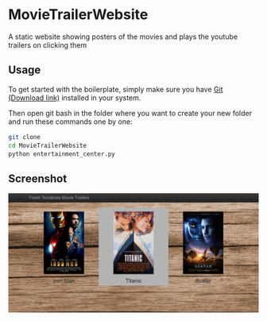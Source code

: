 # MovieTrailerWebsite
A static website showing posters of the movies and plays the youtube trailers on clicking them


## Usage

To get started with the boilerplate, simply make sure you have [Git (Download link)](https://git-scm.com/downloads)  installed in your system.

Then open git bash in the folder where you want to create your new folder and run these commands one by one:


```sh
git clone 
cd MovieTrailerWebsite
python entertainment_center.py
```

## Screenshot
<img src="https://github.com/Kedar5/MovieTrailerWebsite/blob/master/Screenshot/img.png" alt="Website image">
